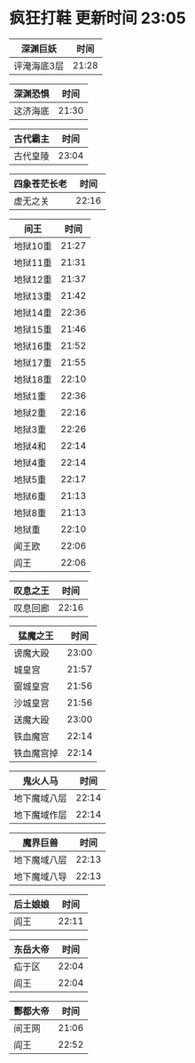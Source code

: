 # 疯狂打鞋 更新时间 23:05

| 深渊巨妖   | 时间    |
|--------|-------|
| 评淹海底3层 | 21:28 |

| 深渊恐惧   | 时间    |
|--------|-------|
| 这济海底 | 21:30 |

| 古代霸主   | 时间    |
|--------|-------|
| 古代皇陵 | 23:04 |

| 四象苍茫长老   | 时间    |
|--------|-------|
| 虚无之关 | 22:16 |

| 间王   | 时间    |
|--------|-------|
| 地狱10重 | 21:27 |
| 地狱11重 | 21:31 |
| 地狱12重 | 21:37 |
| 地狱13重 | 21:42 |
| 地狱14重 | 22:36 |
| 地狱15重 | 21:46 |
| 地狱16重 | 21:52 |
| 地狱17重 | 21:55 |
| 地狱18重 | 22:10 |
| 地狱1重 | 22:36 |
| 地狱2重 | 22:16 |
| 地狱3重 | 22:26 |
| 地狱4和 | 22:14 |
| 地狱4重 | 22:14 |
| 地狱5重 | 22:17 |
| 地狱6重 | 21:13 |
| 地狱8重 | 21:13 |
| 地狱重 | 22:10 |
| 闻王欧 | 22:06 |
| 阎王 | 22:06 |

| 叹息之王   | 时间    |
|--------|-------|
| 叹息回廊 | 22:16 |

| 猛魔之王   | 时间    |
|--------|-------|
| 谤魔大殴 | 23:00 |
| 城皇宫 | 21:57 |
| 窗城皇宫 | 21:56 |
| 沙城皇宫 | 21:56 |
| 送魔大殴 | 23:00 |
| 铁血魔宫 | 22:14 |
| 铁血魔宫掉 | 22:14 |

| 鬼火人马   | 时间    |
|--------|-------|
| 地下魔域八层 | 22:14 |
| 地下魔域作层 | 22:14 |

| 魔界巨兽   | 时间    |
|--------|-------|
| 地下魔域八层 | 22:13 |
| 地下魔域八导 | 22:13 |

| 后土娘娘   | 时间    |
|--------|-------|
| 阎王 | 22:11 |

| 东岳大帝   | 时间    |
|--------|-------|
| 疝于区 | 22:04 |
| 阎王 | 22:04 |

| 酆都大帝   | 时间    |
|--------|-------|
| 间王网 | 21:06 |
| 阎王 | 22:52 |